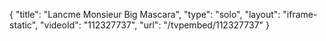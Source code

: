{
    "title": "Lancme Monsieur Big Mascara",
    "type": "solo",
    "layout": "iframe-static",
    "videoId": "112327737",
    "url": "\/tvpembed\/112327737"
}